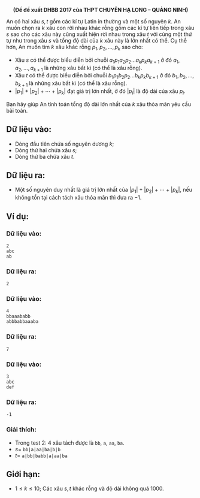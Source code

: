 **<center>(Đề đề xuất DHBB 2017 của THPT CHUYÊN HẠ LONG – QUẢNG NINH)</center>**

An có hai xâu $s, t$ gồm các kí tự Latin in thường và một số nguyên $k$. An muốn chọn ra $k$ xâu con rời nhau khác rỗng gồm các kí tự liên tiếp trong xâu $s$ sao cho các xâu này cũng xuất hiện rời nhau trong xâu $t$ với cùng một thứ tự như trong xâu $s$ và tổng độ dài của $k$ xâu này là lớn nhất có thể. Cụ thể hơn, An muốn tìm $k$ xâu khác rỗng $p_1, p_2, …, p_k$ sao cho:
- Xâu $s$ có thể được biểu diễn bởi chuỗi $a_1p_1a_2p_2…a_kp_ka_{k+1}$ ở đó $a_1, a_2, …, a_{k+1}$ là những xâu bất kì (có thể là xâu rỗng).
- Xâu $t$ có thể được biểu diễn bởi chuỗi $b_1p_1b_2p_2…b_kp_kb_{k+1}$ ở đó $b_1, b_2, …, b_{k+1}$ là những xâu bất kì (có thể là xâu rỗng).
- $|p_1| + |p_2| + ⋯ + |p_k|$ đạt giá trị lớn nhất, ở đó $|p_i|$ là độ dài của xâu $p_i$.

Bạn hãy giúp An tính toán tổng độ dài lớn nhất của $k$ xâu thỏa mãn yêu cầu bài toán.

## Dữ liệu vào:
- Dòng đầu tiên chứa số nguyên dương $k$;
- Dòng thứ hai chứa xâu $s$;
- Dòng thứ ba chứa xâu $t$.

## Dữ liệu ra:
- Một số nguyên duy nhất là giá trị lớn nhất của $|p_1| + |p_2| + ⋯ + |p_k$|, nếu không tồn tại cách tách xâu thỏa mãn thì đưa ra $-1$.

## Ví dụ:
### Dữ liệu vào:
```
2
abc
ab
```

### Dữ liệu ra:
```
2
```

### Dữ liệu vào:
```
4
bbaaababb
abbbabbaaaba
```

### Dữ liệu ra:
```
7
```

### Dữ liệu vào:
```
3
abc
def
```

### Dữ liệu ra:
```
-1
```

### Giải thích:
- Trong test $2$: $4$ xâu tách được là `bb`, `a`, `aa`, `ba`.
- $s =$ `bb|a|aa|ba|b|b`
- $t =$ `a|bb|babb|a|aa|ba`

## Giới hạn:
- $1 ≤ k ≤ 10$; Các xâu $s, t$ khác rỗng và độ dài không quá $1000$.